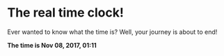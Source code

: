 # The real time clock!

Ever wanted to know what the time is? Well, your journey is about to end!

**The time is Nov 08, 2017, 01:11**